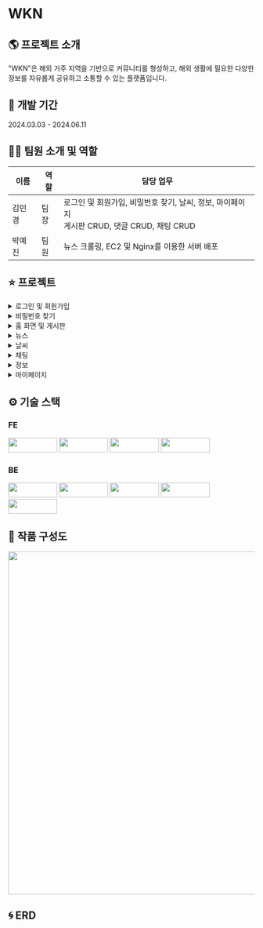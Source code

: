 # WKN

## 🌎 프로젝트 소개
"WKN"은 해외 거주 지역을 기반으로 커뮤니티를 형성하고, 해외 생활에 필요한 다양한 정보를 자유롭게 공유하고 소통할 수 있는 플랫폼입니다.

## 📆 개발 기간
2024.03.03 - 2024.06.11

## 👩‍💻 팀원 소개 및 역할
<table>
  <thead>
    <tr>
      <th>이름</th>
      <th>역할</th>
      <th>담당 업무</th>
    </tr>
  </thead>
  <tbody>
   <tr>
  <td>김민경</td>
  <td>팀장</td>
  <td>
    로그인 및 회원가입, 비밀번호 찾기, 날씨, 정보, 마이페이지 <br>
    게시판 CRUD, 댓글 CRUD, 채팅 CRUD
  </td>
</tr>
    <tr>
      <td>박예진</td>
      <td>팀원</td>
      <td>뉴스 크롤링, EC2 및 Nginx를 이용한 서버 배포</td>
    </tr>
  </tbody>
</table>

## ⭐ 프로젝트
<details>
  <summary>로그인 및 회원가입</summary>
  <img src="https://github.com/user-attachments/assets/b6694063-1695-4246-80d3-45f09f6eaf8e" width="1000">
  <img src="https://github.com/user-attachments/assets/f6b326e2-2a88-420a-a8a5-881272e2b067" width="1000">
</details>
<details>
  <summary>비밀번호 찾기</summary>
  <img src="https://github.com/user-attachments/assets/cece5b35-8b3d-4b3c-b891-d0e4150bb7c3" width="1000">
</details>
<details>
  <summary>홈 화면 및 게시판</summary>
  <img src="https://github.com/user-attachments/assets/55b0a4c6-a18f-40ab-9ea9-1812eac8daf7" width="1000">
  <img src="https://github.com/user-attachments/assets/c6d923da-7627-44b4-9a01-a3d5d6391102" width="600">
  <img src="https://github.com/user-attachments/assets/480416d6-c4dc-4491-b54c-f8fc4c64aad7" width="600">
</details>
<details>
  <summary>뉴스</summary>
  <img src="https://github.com/user-attachments/assets/20ddf611-7172-4e46-8fad-f2be5921c72c" width="600">
  <img src="https://github.com/user-attachments/assets/123a8d4e-eac3-47b6-bd9b-075d11d805c4" width="600">
</details>
<details>
  <summary>날씨</summary>
  <img src="https://github.com/user-attachments/assets/39978caa-2fa1-4021-a3b5-ff07514b475f" width="600">
</details>
<details>
  <summary>채팅</summary>
  <img src="https://github.com/user-attachments/assets/671796b4-20db-45bf-bbce-986819b4c936" width="600">
  <img src="https://github.com/user-attachments/assets/0aaf8e13-d2fa-4cb6-9c58-bc384afb8c4a" width="500">
  <img src="https://github.com/user-attachments/assets/bd7a60b3-8f37-4439-bb35-97d7778eefa5" width="1000">
</details>
<details>
  <summary>정보</summary>
  <img src="https://github.com/user-attachments/assets/0dbb87d1-533e-490a-a82f-e5d9f4535025" width="700">
</details>
<details>
  <summary>마이페이지</summary>
  <img src="https://github.com/user-attachments/assets/483ed2cc-b3a0-49b9-be73-9a7f00842134" width="500">
</details>

## ⚙ 기술 스택 
### FE
<img src="https://img.shields.io/badge/HTML5-E34F26?style=flat-square&logo=HTML5&logoColor=white" width="100" height="30"/> <img src="https://img.shields.io/badge/CSS3-1572B6?style=flat-square&logo=CSS3&logoColor=white" width="100" height="30"/> <img src="https://img.shields.io/badge/JavaScript-F7DF1E?style=flat-square&logo=JavaScript&logoColor=white" width="100" height="30"/> <img src="https://img.shields.io/badge/React-61DAFB?style=flat-square&logo=React&logoColor=white" width="100" height="30"/>

### BE
<img src="https://img.shields.io/badge/AWS-232F3E?style=flat-square&logo=Amazon%20AWS&logoColor=white" style="width: 100px; height: 30px; object-fit: contain;" /> <img src="https://img.shields.io/badge/AWS%20EC2-FF9900?style=flat-square&logo=Amazon%20EC2&logoColor=white" style="width: 100px; height: 30px; object-fit: contain;" /> <img src="https://img.shields.io/badge/NGINX-009639?style=flat-square&logo=NGINX&logoColor=white" style="width: 100px; height: 30px; object-fit: contain;" /> <img src="https://img.shields.io/badge/EC2_RDS-FF9900?style=flat-square&logo=Amazon%20AWS&logoColor=white" style="width: 100px; height: 30px; object-fit: contain;" /> <img src="https://img.shields.io/badge/MySQL-4479A1?style=flat-square&logo=MySQL&logoColor=white" style="width: 100px; height: 30px; object-fit: contain;" />

## 🔎 작품 구성도
<img src="https://github.com/user-attachments/assets/a5b3a89e-5235-4c02-aa59-c6e735c70c25" width="700">

## 🌀 ERD
